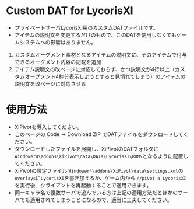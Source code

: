 # Custom DAT for LycorisXI

- プライベートサーバLycorisXI用のカスタムDATファイルです。
- アイテムの説明文を変更するだけのもので、このDATを使用しなくてもゲームシステムへの影響はありません。
1. カスタムオーグメント素材となるアイテムの説明文に、そのアイテムで付与できるオーグメント内容の記載を追加
1. アイテム説明文の改ページに対応しておらず、かつ説明文が4行以上（カスタムオーグメント4枠分表示しようとすると見切れてしまう）のアイテムの説明文を改ページに対応させる

# 使用方法

- XiPivotを導入してください。
- このページの Code -> Download ZIP でDATファイルをダウンロードしてください。
- ダウンロードしたファイルを展開し、XiPivotのDATフォルダに `Windower4\addons\XiPivot\data\DATs\LycorisXI\ROM\`となるように配置してください。
- XiPivotの設定ファイル `Windower4\addons\XiPivot\data\settings.xml`の`overlays`に`LycorisXI`を書き加えるか、ゲーム内から `//pivot a LycorisXI`を実行後、クライアントを再起動することで適用できます。
- 同一キャラ名で複数サーバで遊んでいる方は上記の適用方法だとほかのサーバでも適用されてしまうことになるので、適当に工夫してください。
